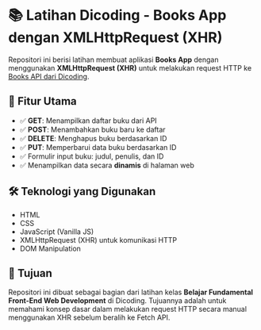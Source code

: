 # 📚 Latihan Dicoding - Books App dengan XMLHttpRequest (XHR)
Repositori ini berisi latihan membuat aplikasi **Books App** dengan menggunakan **XMLHttpRequest (XHR)** untuk melakukan request HTTP ke [Books API dari Dicoding](https://books-api.dicoding.dev/).

## 🚀 Fitur Utama
- ✅ **GET**: Menampilkan daftar buku dari API
- ✅ **POST**: Menambahkan buku baru ke daftar
- ✅ **DELETE**: Menghapus buku berdasarkan ID
- ✅ **PUT**: Memperbarui data buku berdasarkan ID
- ✅ Formulir input buku: judul, penulis, dan ID
- ✅ Menampilkan data secara **dinamis** di halaman web

## 🛠️ Teknologi yang Digunakan
- HTML
- CSS
- JavaScript (Vanilla JS)
- XMLHttpRequest (XHR) untuk komunikasi HTTP
- DOM Manipulation

## 🎯 Tujuan
Repositori ini dibuat sebagai bagian dari latihan kelas **Belajar Fundamental Front-End Web Development** di Dicoding. Tujuannya adalah untuk memahami konsep dasar dalam melakukan request HTTP secara manual menggunakan XHR sebelum beralih ke Fetch API.

